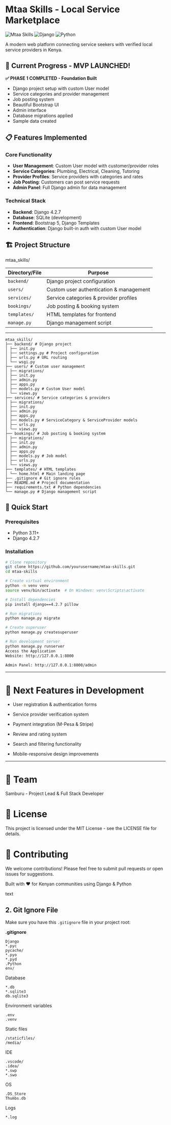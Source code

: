 # Mtaa Skills - Local Service Marketplace

![Mtaa Skills](https://img.shields.io/badge/Mtaa-Skills-brightgreen)
![Django](https://img.shields.io/badge/Django-4.2.7-green)
![Python](https://img.shields.io/badge/Python-3.11-blue)

A modern web platform connecting service seekers with verified local service providers in Kenya.

## 🚀 Current Progress - MVP LAUNCHED!

**✅ PHASE 1 COMPLETED - Foundation Built**
- Django project setup with custom User model
- Service categories and provider management
- Job posting system
- Beautiful Bootstrap UI
- Admin interface
- Database migrations applied
- Sample data created

## 📋 Features Implemented

### Core Functionality
- **User Management**: Custom User model with customer/provider roles
- **Service Categories**: Plumbing, Electrical, Cleaning, Tutoring
- **Provider Profiles**: Service providers with categories and rates
- **Job Posting**: Customers can post service requests
- **Admin Panel**: Full Django admin for data management

### Technical Stack
- **Backend**: Django 4.2.7
- **Database**: SQLite (development)
- **Frontend**: Bootstrap 5, Django Templates
- **Authentication**: Django built-in auth with custom User model

## 🏗️ Project Structure
mtaa_skills/

| Directory/File | Purpose |
|---------------|---------|
| `backend/` | Django project configuration |
| `users/` | Custom user authentication & management |
| `services/` | Service categories & provider profiles |
| `bookings/` | Job posting & booking system |
| `templates/` | HTML templates for frontend |
| `manage.py` | Django management script |

---
```
mtaa_skills/
├── backend/ # Django project
│ ├── init.py
│ ├── settings.py # Project configuration
│ ├── urls.py # URL routing
│ └── wsgi.py
├── users/ # Custom user management
│ ├── migrations/
│ ├── init.py
│ ├── admin.py
│ ├── apps.py
│ ├── models.py # Custom User model
│ └── views.py
├── services/ # Service categories & providers
│ ├── migrations/
│ ├── init.py
│ ├── admin.py
│ ├── apps.py
│ ├── models.py # ServiceCategory & ServiceProvider models
│ ├── urls.py
│ └── views.py
├── bookings/ # Job posting & booking system
│ ├── migrations/
│ ├── init.py
│ ├── admin.py
│ ├── apps.py
│ ├── models.py # Job model
│ ├── urls.py
│ └── views.py
├── templates/ # HTML templates
│ └── home.html # Main landing page
├── .gitignore # Git ignore rules
├── README.md # Project documentation
├── requirements.txt # Python dependencies
└── manage.py # Django management script
```


## 🚀 Quick Start

### Prerequisites
- Python 3.11+
- Django 4.2.7

### Installation
```bash
# Clone repository
git clone https://github.com/yourusername/mtaa-skills.git
cd mtaa-skills

# Create virtual environment
python -m venv venv
source venv/bin/activate  # On Windows: venv\Scripts\activate

# Install dependencies
pip install django==4.2.7 pillow

# Run migrations
python manage.py migrate

# Create superuser
python manage.py createsuperuser

# Run development server
python manage.py runserver
Access the Application
Website: http://127.0.0.1:8000

Admin Panel: http://127.0.0.1:8000/admin
```

---

# 🎯 Next Features in Development

- User registration & authentication forms

- Service provider verification system

- Payment integration (M-Pesa & Stripe)

- Review and rating system

- Search and filtering functionality

- Mobile-responsive design improvements

---

# 👥 Team
Samburu - Project Lead & Full Stack Developer

# 📄 License
This project is licensed under the MIT License - see the LICENSE file for details.

# 🤝 Contributing
We welcome contributions! Please feel free to submit pull requests or open issues for suggestions.

Built with ❤️ for Kenyan communities using Django & Python

text

## **2. Git Ignore File**

Make sure you have this `.gitignore` file in your project root:

**.gitignore**
```
Django
*.pyc
pycache/
*.pyo
*.pyd
.Python
env/
```

Database
```
*.db
*.sqlite3
db.sqlite3
```

Environment variables
```
.env
.venv
```

Static files
```
/staticfiles/
/media/
```

IDE
```
.vscode/
.idea/
*.swp
*.swo
```

OS
```
.DS_Store
Thumbs.db
```

Logs
```
*.log
```
